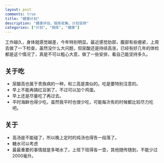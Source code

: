 ```yaml
---
layout: post
comments: true
title: "健康计划"
description: "健康评估，锻炼收集，计划安排"
categories: ["计划", "锻炼", "健康"]
---
```


工作越久，身体就感觉越差，今年特别明显。最近感觉肋部，腹部有些绷紧，上周去做了一下检查，虽然没什么大问题，但尿酸还是持续高涨，已经有好几年的体检都是这个情况了，真是不可以粗心大意，做了一些安排，看自己能坚持多久。

## 关于吃

- 尿酸高也属于贵族病的一种，和三高是类似的。吃是要特别注意的。
- 早上不能再搞红豆粥了，不过可以加个鸡蛋。
- 早上还是尽量吃了再过去。
- 平时海鲜也得少吃，虽然我平时也很少吃，可能每次有的时候都比较尽力吃吧。

## 关于

- 高汤是不能碰了，所以晚上定时的炖汤也得告一段落了。
- 糖水可以考虑
- 最最重要的事情就是多喝水了。上班下班得各一壶，其他随传随到，不能少过2000毫升。
